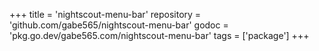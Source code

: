 +++
title = 'nightscout-menu-bar'
repository = 'github.com/gabe565/nightscout-menu-bar'
godoc = 'pkg.go.dev/gabe565.com/nightscout-menu-bar'
tags = ['package']
+++
